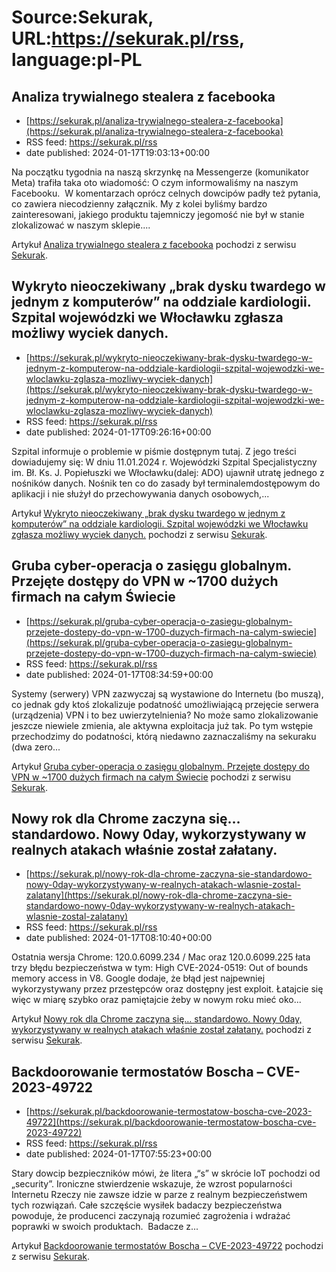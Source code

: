 # Source:Sekurak, URL:https://sekurak.pl/rss, language:pl-PL

## Analiza trywialnego stealera z facebooka
 - [https://sekurak.pl/analiza-trywialnego-stealera-z-facebooka](https://sekurak.pl/analiza-trywialnego-stealera-z-facebooka)
 - RSS feed: https://sekurak.pl/rss
 - date published: 2024-01-17T19:03:13+00:00

<p>Na początku tygodnia na naszą skrzynkę na Messengerze (komunikator Meta) trafiła taka oto wiadomość: O czym informowaliśmy na naszym Facebooku.  W komentarzach oprócz celnych dowcipów padły też pytania, co zawiera niecodzienny załącznik. My z kolei byliśmy bardzo zainteresowani, jakiego produktu tajemniczy jegomość nie był w stanie zlokalizować w naszym sklepie....</p>
<p>Artykuł <a href="https://sekurak.pl/analiza-trywialnego-stealera-z-facebooka/" rel="nofollow">Analiza trywialnego stealera z facebooka</a> pochodzi z serwisu <a href="https://sekurak.pl" rel="nofollow">Sekurak</a>.</p>

## Wykryto nieoczekiwany „brak dysku twardego w jednym z komputerów” na oddziale kardiologii. Szpital wojewódzki we Włocławku zgłasza możliwy wyciek danych.
 - [https://sekurak.pl/wykryto-nieoczekiwany-brak-dysku-twardego-w-jednym-z-komputerow-na-oddziale-kardiologii-szpital-wojewodzki-we-wloclawku-zglasza-mozliwy-wyciek-danych](https://sekurak.pl/wykryto-nieoczekiwany-brak-dysku-twardego-w-jednym-z-komputerow-na-oddziale-kardiologii-szpital-wojewodzki-we-wloclawku-zglasza-mozliwy-wyciek-danych)
 - RSS feed: https://sekurak.pl/rss
 - date published: 2024-01-17T09:26:16+00:00

<p>Szpital informuje o problemie w piśmie dostępnym tutaj. Z jego treści dowiadujemy się: W dniu 11.01.2024 r. Wojewódzki Szpital Specjalistyczny im. Bł. Ks. J. Popiełuszki we Włocławku(dalej: ADO) ujawnił utratę jednego z nośników danych. Nośnik ten co do zasady był terminalemdostępowym do aplikacji i nie służył do przechowywania danych osobowych,...</p>
<p>Artykuł <a href="https://sekurak.pl/wykryto-nieoczekiwany-brak-dysku-twardego-w-jednym-z-komputerow-na-oddziale-kardiologii-szpital-wojewodzki-we-wloclawku-zglasza-mozliwy-wyciek-danych/" rel="nofollow">Wykryto nieoczekiwany &#8222;brak dysku twardego w jednym z komputerów&#8221; na oddziale kardiologii. Szpital wojewódzki we Włocławku zgłasza możliwy wyciek danych.</a> pochodzi z serwisu <a href="https://sekurak.pl" rel="nofollow">Sekurak</a>.</p>

## Gruba cyber-operacja o zasięgu globalnym. Przejęte dostępy do VPN w ~1700 dużych firmach na całym Świecie
 - [https://sekurak.pl/gruba-cyber-operacja-o-zasiegu-globalnym-przejete-dostepy-do-vpn-w-1700-duzych-firmach-na-calym-swiecie](https://sekurak.pl/gruba-cyber-operacja-o-zasiegu-globalnym-przejete-dostepy-do-vpn-w-1700-duzych-firmach-na-calym-swiecie)
 - RSS feed: https://sekurak.pl/rss
 - date published: 2024-01-17T08:34:59+00:00

<p>Systemy (serwery) VPN zazwyczaj są wystawione do Internetu (bo muszą), co jednak gdy ktoś zlokalizuje podatność umożliwiającą przejęcie serwera (urządzenia) VPN i to bez uwierzytelnienia? No może samo zlokalizowanie jeszcze niewiele zmienia, ale aktywna exploitacja już tak. Po tym wstępie przechodzimy do podatności, którą niedawno zaznaczaliśmy na sekuraku (dwa zero...</p>
<p>Artykuł <a href="https://sekurak.pl/gruba-cyber-operacja-o-zasiegu-globalnym-przejete-dostepy-do-vpn-w-1700-duzych-firmach-na-calym-swiecie/" rel="nofollow">Gruba cyber-operacja o zasięgu globalnym. Przejęte dostępy do VPN w ~1700 dużych firmach na całym Świecie</a> pochodzi z serwisu <a href="https://sekurak.pl" rel="nofollow">Sekurak</a>.</p>

## Nowy rok dla Chrome zaczyna się… standardowo. Nowy 0day, wykorzystywany w realnych atakach właśnie został załatany.
 - [https://sekurak.pl/nowy-rok-dla-chrome-zaczyna-sie-standardowo-nowy-0day-wykorzystywany-w-realnych-atakach-wlasnie-zostal-zalatany](https://sekurak.pl/nowy-rok-dla-chrome-zaczyna-sie-standardowo-nowy-0day-wykorzystywany-w-realnych-atakach-wlasnie-zostal-zalatany)
 - RSS feed: https://sekurak.pl/rss
 - date published: 2024-01-17T08:10:40+00:00

<p>Ostatnia wersja Chrome: 120.0.6099.234 / Mac oraz 120.0.6099.225 łata trzy błędu bezpieczeństwa w tym: High CVE-2024-0519: Out of bounds memory access in V8. Google dodaje, że błąd jest najpewniej wykorzystywany przez przestępców oraz dostępny jest exploit. Łatajcie się więc w miarę szybko oraz pamiętajcie żeby w nowym roku mieć oko...</p>
<p>Artykuł <a href="https://sekurak.pl/nowy-rok-dla-chrome-zaczyna-sie-standardowo-nowy-0day-wykorzystywany-w-realnych-atakach-wlasnie-zostal-zalatany/" rel="nofollow">Nowy rok dla Chrome zaczyna się&#8230; standardowo. Nowy 0day, wykorzystywany w realnych atakach właśnie został załatany.</a> pochodzi z serwisu <a href="https://sekurak.pl" rel="nofollow">Sekurak</a>.</p>

## Backdoorowanie termostatów Boscha – CVE-2023-49722
 - [https://sekurak.pl/backdoorowanie-termostatow-boscha-cve-2023-49722](https://sekurak.pl/backdoorowanie-termostatow-boscha-cve-2023-49722)
 - RSS feed: https://sekurak.pl/rss
 - date published: 2024-01-17T07:55:23+00:00

<p>Stary dowcip bezpieczników mówi, że litera „“s” w skrócie IoT pochodzi od „security”. Ironiczne stwierdzenie wskazuje, że wzrost popularności Internetu Rzeczy nie zawsze idzie w parze z realnym bezpieczeństwem tych rozwiązań. Całe szczęście wysiłek badaczy bezpieczeństwa powoduje, że producenci zaczynają rozumieć zagrożenia i wdrażać poprawki w swoich produktach.&#160; Badacze z...</p>
<p>Artykuł <a href="https://sekurak.pl/backdoorowanie-termostatow-boscha-cve-2023-49722/" rel="nofollow">Backdoorowanie termostatów Boscha &#8211; CVE-2023-49722</a> pochodzi z serwisu <a href="https://sekurak.pl" rel="nofollow">Sekurak</a>.</p>

